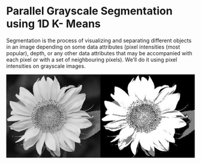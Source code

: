 # Parallel Grayscale Segmentation using 1D K- Means
Segmentation is the process of visualizing and separating different objects in an image 
depending on some data attributes (pixel intensities (most popular), depth, or any other 
data attributes that may be accompanied with each pixel or with a set of neighbouring 
pixels). We’ll do it using pixel intensities on grayscale images.


![image](example.PNG)


